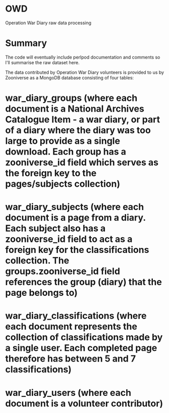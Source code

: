 # OWD
Operation War Diary raw data processing

# Summary
The code will eventually include perlpod documentation and comments so I'll summarise the raw dataset here.

The data contributed by Operation War Diary volunteers is provided to us by Zooniverse as a MongoDB database consisting of four tables:
# war\_diary\_groups (where each document is a National Archives Catalogue Item - a war diary, or part of a diary where the diary was too large to provide as a single download. Each group has a zooniverse_id field which serves as the foreign key to the pages/subjects collection)
# war\_diary\_subjects (where each document is a page from a diary. Each subject also has a zooniverse\_id field to act as a foreign key for the classifications collection. The groups.zooniverse\_id field references the group (diary) that the page belongs to)
# war\_diary\_classifications (where each document represents the collection of classifications made by a single user. Each completed page therefore has between 5 and 7 classifications)
# war\_diary\_users (where each document is a volunteer contributor)
